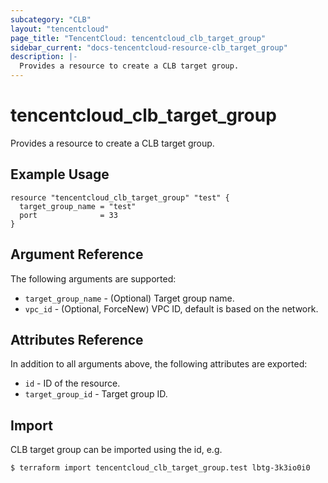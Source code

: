 ```yaml
---
subcategory: "CLB"
layout: "tencentcloud"
page_title: "TencentCloud: tencentcloud_clb_target_group"
sidebar_current: "docs-tencentcloud-resource-clb_target_group"
description: |-
  Provides a resource to create a CLB target group.
---
```


# tencentcloud_clb_target_group

Provides a resource to create a CLB target group.

## Example Usage

```hcl
resource "tencentcloud_clb_target_group" "test" {
  target_group_name = "test"
  port              = 33
}
```

## Argument Reference

The following arguments are supported:

* `target_group_name` - (Optional) Target group name.
* `vpc_id` - (Optional, ForceNew) VPC ID, default is based on the network.

## Attributes Reference

In addition to all arguments above, the following attributes are exported:

* `id` - ID of the resource.
* `target_group_id` - Target group ID.


## Import

CLB target group can be imported using the id, e.g.

```
$ terraform import tencentcloud_clb_target_group.test lbtg-3k3io0i0
```

